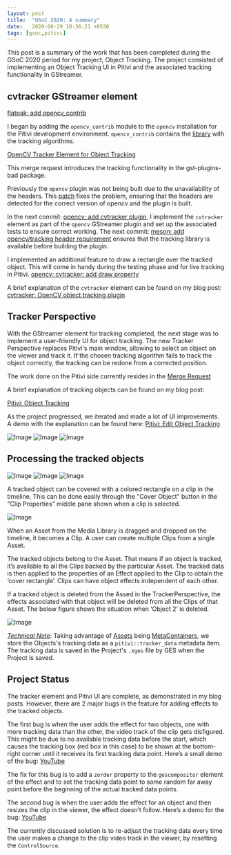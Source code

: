 ```yaml
---
layout: post
title:  "GSoC 2020: A summary"
date:   2020-08-29 10:36:21 +0530
tags: [gsoc,pitivi]
---
```

This post is a summary of the work that has been completed during the GSoC 2020 period for my project, Object Tracking. The project consisted of implementing an Object Tracking UI in Pitivi and the associated tracking functionality in GStreamer.

## cvtracker GStreamer element

[flatpak: add opencv_contrib](https://gitlab.gnome.org/GNOME/pitivi/-/commit/ef2cf45b71b4474b6f2e6bace6bbf8250e2a4d15)

I began by adding the `opencv_contrib` module to the `opencv` installation for the Pitivi development environment. `opencv_contrib` contains the [library](https://docs.opencv.org/3.4/d0/d0a/classcv_1_1Tracker.html) with the tracking algorithms.

[OpenCV Tracker Element for Object Tracking](https://gitlab.freedesktop.org/gstreamer/gst-plugins-bad/-/merge_requests/1321)

This merge request introduces the tracking functionality in the gst-plugins-bad package. 

Previously the `opencv` plugin was not being built due to the unavailability of the headers. This [patch](https://gitlab.freedesktop.org/gstreamer/gst-plugins-bad/-/commit/93f7b123f74ae9c276a97b3a21726de94414e5fb?merge_request_iid=1321) fixes the problem, ensuring that the headers are detected for the correct version of opencv and the plugin is built. 

In the next commit: [opencv: add cvtracker plugin](https://gitlab.freedesktop.org/gstreamer/gst-plugins-bad/-/commit/d6c7f882d45d5c089565c9b0c2de5d27a17da562?merge_request_iid=1321), I implement the `cvtracker` element as part of the `opencv` GStreamer plugin and set up the associated tests to ensure correct working. The next commit: [meson: add opencv/tracking header requirement](https://gitlab.freedesktop.org/gstreamer/gst-plugins-bad/-/commit/f8fa64083ecb74f22a1d794be54140c62832fdc2?merge_request_iid=1321) ensures that the tracking library is available before building the plugin.

I implemented an additional feature to draw a rectangle over the tracked object. This will come in handy during the testing phase and for live tracking in Pitivi. [opencv: cvtracker: add draw property](https://gitlab.freedesktop.org/gstreamer/gst-plugins-bad/-/commit/e62a646c1a1b1cfe0069636138a15f106f512a3f?merge_request_iid=1321)

A brief explanation of the `cvtracker` element can be found on my blog post: [cvtracker: OpenCV object tracking plugin](https://123benr.github.io/2020/08/15/gstreamer-cvtracker.html)

## Tracker Perspective

With the GStreamer element for tracking completed, the next stage was to implement a user-friendly UI for object tracking. The new Tracker Perspective replaces Pitivi's main window, allowing to select an object on the viewer and track it. If the chosen tracking algorithm fails to track the object correctly, the tracking can be redone from a corrected position.

The work done on the Pitivi side currently resides in the [Merge Request](https://gitlab.gnome.org/GNOME/pitivi/-/merge_requests/315/)

A brief explanation of tracking objects can be found on my blog post:

[Pitivi: Object Tracking](https://123benr.github.io/2020/07/28/pitivi-object_tracking.html)

As the project progressed, we iterated and made a lot of UI improvements. A demo with the explanation can be found here: [Pitivi: Edit Object Tracking](https://123benr.github.io/2020/08/16/pitivi-object_track_editing.html)

![Image](/images/2020-08-29-pitivi-gsoc-work-product/wp-tracker_persp.png "Screenshot of the TrackerPerspective UI")
![Image](/images/2020-08-29-pitivi-gsoc-work-product/wp-selecting_object.gif "Selecting an object from the viewer")
![Image](/images/2020-08-29-pitivi-gsoc-work-product/wp-live_tracking.png "Live tracking in TrackerPerspective")


## Processing the tracked objects

![Image](/images/2020-08-29-pitivi-gsoc-work-product/wp-cover_object.png "`Cover Object` button to add effects and track objects")
![Image](/images/2020-08-29-pitivi-gsoc-work-product/wp-cover_obj_pop.gif "Cover Object Popover")
![Image](/images/2020-08-29-pitivi-gsoc-work-product/wp-cover_effect.png "Cover effect on clip")

A tracked object can be covered with a colored rectangle on a clip in the timeline. This can be done easily through the "Cover Object" button in the "Clip Properties" middle pane shown when a clip is selected.

![Image](/images/2020-08-29-pitivi-gsoc-work-product/wp-diag1.png)

When an Asset from the Media Library is dragged and dropped on the timeline, it becomes a Clip. A user can create multiple Clips from a single Asset.

The tracked objects belong to the Asset. That means if an object is tracked, it’s available to all the Clips backed by the particular Asset. The tracked data is then applied to the properties of an Effect applied to the Clip to obtain the ‘cover rectangle’. Clips can have object effects independent of each other.

If a tracked object is deleted from the Assed in the TrackerPerspective, the effects associated with that object will be deleted from all the Clips of that Asset. The below figure shows the situation when ‘Object 2’ is deleted.

![Image](/images/2020-08-29-pitivi-gsoc-work-product/wp-diag2.png)

_<span style="text-decoration:underline;">Technical Note</span>_: Taking advantage of [Assets](https://lazka.github.io/pgi-docs/#GES-1.0/classes/UriClipAsset.html#GES.UriClipAsset) being [MetaContainers](https://lazka.github.io/pgi-docs/#GES-1.0/classes/MetaContainer.html#GES.MetaContainer), we store the Objects's tracking data as a `pitivi::tracker_data` metadata item. The tracking data is saved in the Project's `.xges` file by GES when the Project is saved. 

## Project Status

The tracker element and Pitivi UI are complete, as demonstrated in my blog posts. However, there are 2 major bugs in the feature for adding effects to the tracked objects.

The first bug is when the user adds the effect for two objects, one with more tracking data than the other, the video track of the clip gets disfigured. This might be due to no available tracking data before the start, which causes the tracking box (red box in this case) to be shown at the bottom-right corner until it receives its first tracking data point. Here’s a small demo of the bug: [YouTube](https://youtu.be/8Z3iw2nDcqo)

The fix for this bug is to add a `zorder` property to the `gescompositor` element of the effect and to set the tracking data point to some random far away point before the beginning of the actual tracked data points.

The second bug is when the user adds the effect for an object and then resizes the clip in the viewer, the effect doesn’t follow. Here’s a demo for the bug: [YouTube](https://youtu.be/nPMFoFACIMs)

The currently discussed solution is to re-adjust the tracking data every time the user makes a change to the clip video track in the viewer, by resetting the `ControlSource`.
